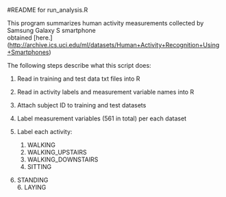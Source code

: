 #README for run_analysis.R

This program summarizes human activity measurements collected by Samsung Galaxy S smartphone	
obtained [here.] (http://archive.ics.uci.edu/ml/datasets/Human+Activity+Recognition+Using+Smartphones)

The following steps describe what this script does:	

1. Read in training and test data txt files into R

2. Read in activity labels and measurement variable names into R

3. Attach subject ID to training and test datasets

4. Label measurement variables (561 in total) per each dataset

5. Label each activity:  
   1. WALKING  
   2.  WALKING_UPSTAIRS  
   3. WALKING_DOWNSTAIRS  
   4. SITTING  
   
5. STANDING  
   6. LAYING  
	
